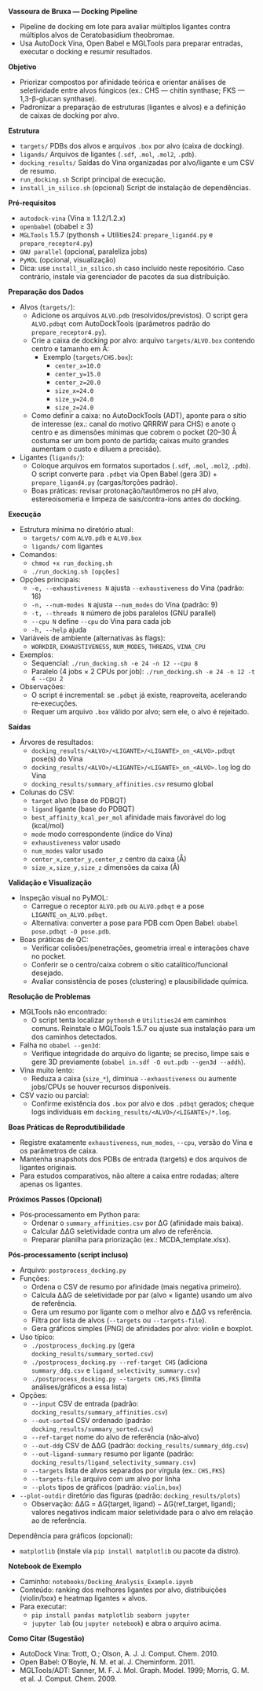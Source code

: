 **Vassoura de Bruxa — Docking Pipeline**

- Pipeline de docking em lote para avaliar múltiplos ligantes contra múltiplos alvos de Ceratobasidium theobromae.
- Usa AutoDock Vina, Open Babel e MGLTools para preparar entradas, executar o docking e resumir resultados.

**Objetivo**
- Priorizar compostos por afinidade teórica e orientar análises de seletividade entre alvos fúngicos (ex.: CHS — chitin synthase; FKS — 1,3-β-glucan synthase).
- Padronizar a preparação de estruturas (ligantes e alvos) e a definição de caixas de docking por alvo.

**Estrutura**
- `targets/` PDBs dos alvos e arquivos `.box` por alvo (caixa de docking).
- `ligands/` Arquivos de ligantes (`.sdf`, `.mol`, `.mol2`, `.pdb`).
- `docking_results/` Saídas do Vina organizadas por alvo/ligante e um CSV de resumo.
- `run_docking.sh` Script principal de execução.
- `install_in_silico.sh` (opcional) Script de instalação de dependências.

**Pré‑requisitos**
- `autodock-vina` (Vina ≥ 1.1.2/1.2.x)
- `openbabel` (obabel ≥ 3)
- `MGLTools` 1.5.7 (pythonsh + Utilities24: `prepare_ligand4.py` e `prepare_receptor4.py`)
- `GNU parallel` (opcional, paraleliza jobs)
- `PyMOL` (opcional, visualização)
- Dica: use `install_in_silico.sh` caso incluído neste repositório. Caso contrário, instale via gerenciador de pacotes da sua distribuição.

**Preparação dos Dados**
- Alvos (`targets/`):
  - Adicione os arquivos `ALVO.pdb` (resolvidos/previstos). O script gera `ALVO.pdbqt` com AutoDockTools (parâmetros padrão do `prepare_receptor4.py`).
  - Crie a caixa de docking por alvo: arquivo `targets/ALVO.box` contendo centro e tamanho em Å:
    - Exemplo (`targets/CHS.box`):
      - `center_x=10.0`
      - `center_y=15.0`
      - `center_z=20.0`
      - `size_x=24.0`
      - `size_y=24.0`
      - `size_z=24.0`
  - Como definir a caixa: no AutoDockTools (ADT), aponte para o sítio de interesse (ex.: canal do motivo QRRRW para CHS) e anote o centro e as dimensões mínimas que cobrem o pocket (20–30 Å costuma ser um bom ponto de partida; caixas muito grandes aumentam o custo e diluem a precisão).
- Ligantes (`ligands/`):
  - Coloque arquivos em formatos suportados (`.sdf`, `.mol`, `.mol2`, `.pdb`). O script converte para `.pdbqt` via Open Babel (gera 3D) + `prepare_ligand4.py` (cargas/torções padrão).
  - Boas práticas: revisar protonação/tautômeros no pH alvo, estereoisomeria e limpeza de sais/contra-íons antes do docking.

**Execução**
- Estrutura mínima no diretório atual:
  - `targets/` com `ALVO.pdb` e `ALVO.box`
  - `ligands/` com ligantes
- Comandos:
  - `chmod +x run_docking.sh`
  - `./run_docking.sh [opções]`
- Opções principais:
  - `-e, --exhaustiveness N` ajusta `--exhaustiveness` do Vina (padrão: 16)
  - `-n, --num-modes N` ajusta `--num_modes` do Vina (padrão: 9)
  - `-t, --threads N` número de jobs paralelos (GNU parallel)
  - `--cpu N` define `--cpu` do Vina para cada job
  - `-h, --help` ajuda
- Variáveis de ambiente (alternativas às flags):
  - `WORKDIR`, `EXHAUSTIVENESS`, `NUM_MODES`, `THREADS`, `VINA_CPU`
- Exemplos:
  - Sequencial: `./run_docking.sh -e 24 -n 12 --cpu 8`
  - Paralelo (4 jobs × 2 CPUs por job): `./run_docking.sh -e 24 -n 12 -t 4 --cpu 2`
- Observações:
  - O script é incremental: se `.pdbqt` já existe, reaproveita, acelerando re‑execuções.
  - Requer um arquivo `.box` válido por alvo; sem ele, o alvo é rejeitado.

**Saídas**
- Árvores de resultados:
  - `docking_results/<ALVO>/<LIGANTE>/<LIGANTE>_on_<ALVO>.pdbqt` pose(s) do Vina
  - `docking_results/<ALVO>/<LIGANTE>/<LIGANTE>_on_<ALVO>.log` log do Vina
  - `docking_results/summary_affinities.csv` resumo global
- Colunas do CSV:
  - `target` alvo (base do PDBQT)
  - `ligand` ligante (base do PDBQT)
  - `best_affinity_kcal_per_mol` afinidade mais favorável do log (kcal/mol)
  - `mode` modo correspondente (índice do Vina)
  - `exhaustiveness` valor usado
  - `num_modes` valor usado
  - `center_x,center_y,center_z` centro da caixa (Å)
  - `size_x,size_y,size_z` dimensões da caixa (Å)

**Validação e Visualização**
- Inspeção visual no PyMOL:
  - Carregue o receptor `ALVO.pdb` ou `ALVO.pdbqt` e a pose `LIGANTE_on_ALVO.pdbqt`.
  - Alternativa: converter a pose para PDB com Open Babel: `obabel pose.pdbqt -O pose.pdb`.
- Boas práticas de QC:
  - Verificar colisões/penetrações, geometria irreal e interações chave no pocket.
  - Conferir se o centro/caixa cobrem o sítio catalítico/funcional desejado.
  - Avaliar consistência de poses (clustering) e plausibilidade química.

**Resolução de Problemas**
- MGLTools não encontrado:
  - O script tenta localizar `pythonsh` e `Utilities24` em caminhos comuns. Reinstale o MGLTools 1.5.7 ou ajuste sua instalação para um dos caminhos detectados.
- Falha no `obabel --gen3d`:
  - Verifique integridade do arquivo do ligante; se preciso, limpe sais e gere 3D previamente (`obabel in.sdf -O out.pdb --gen3d --addh`).
- Vina muito lento:
  - Reduza a caixa (`size_*`), diminua `--exhaustiveness` ou aumente jobs/CPUs se houver recursos disponíveis.
- CSV vazio ou parcial:
  - Confirme existência dos `.box` por alvo e dos `.pdbqt` gerados; cheque logs individuais em `docking_results/<ALVO>/<LIGANTE>/*.log`.

**Boas Práticas de Reprodutibilidade**
- Registre exatamente `exhaustiveness`, `num_modes`, `--cpu`, versão do Vina e os parâmetros de caixa.
- Mantenha snapshots dos PDBs de entrada (targets) e dos arquivos de ligantes originais.
- Para estudos comparativos, não altere a caixa entre rodadas; altere apenas os ligantes.

**Próximos Passos (Opcional)**
- Pós‑processamento em Python para:
  - Ordenar o `summary_affinities.csv` por ΔG (afinidade mais baixa).
  - Calcular ΔΔG seletividade contra um alvo de referência.
  - Preparar planilha para priorização (ex.: MCDA_template.xlsx).

**Pós‑processamento (script incluso)**
- Arquivo: `postprocess_docking.py`
- Funções:
  - Ordena o CSV de resumo por afinidade (mais negativa primeiro).
  - Calcula ΔΔG de seletividade por par (alvo × ligante) usando um alvo de referência.
  - Gera um resumo por ligante com o melhor alvo e ΔΔG vs referência.
  - Filtra por lista de alvos (`--targets` ou `--targets-file`).
  - Gera gráficos simples (PNG) de afinidades por alvo: violin e boxplot.
- Uso típico:
  - `./postprocess_docking.py` (gera `docking_results/summary_sorted.csv`)
  - `./postprocess_docking.py --ref-target CHS` (adiciona `summary_ddg.csv` e `ligand_selectivity_summary.csv`)
  - `./postprocess_docking.py --targets CHS,FKS` (limita análises/gráficos a essa lista)
- Opções:
  - `--input` CSV de entrada (padrão: `docking_results/summary_affinities.csv`)
  - `--out-sorted` CSV ordenado (padrão: `docking_results/summary_sorted.csv`)
  - `--ref-target` nome do alvo de referência (não‑alvo)
  - `--out-ddg` CSV de ΔΔG (padrão: `docking_results/summary_ddg.csv`)
  - `--out-ligand-summary` resumo por ligante (padrão: `docking_results/ligand_selectivity_summary.csv`)
  - `--targets` lista de alvos separados por vírgula (ex.: `CHS,FKS`)
  - `--targets-file` arquivo com um alvo por linha
  - `--plots` tipos de gráficos (padrão: `violin,box`)
- `--plot-outdir` diretório das figuras (padrão: `docking_results/plots`)
  - Observação: ΔΔG = ΔG(target, ligand) − ΔG(ref_target, ligand); valores negativos indicam maior seletividade para o alvo em relação ao de referência.

Dependência para gráficos (opcional):
- `matplotlib` (instale via `pip install matplotlib` ou pacote da distro).

**Notebook de Exemplo**
- Caminho: `notebooks/Docking_Analysis_Example.ipynb`
- Conteúdo: ranking dos melhores ligantes por alvo, distribuições (violin/box) e heatmap ligantes × alvos.
- Para executar:
  - `pip install pandas matplotlib seaborn jupyter`
  - `jupyter lab` (ou `jupyter notebook`) e abra o arquivo acima.

**Como Citar (Sugestão)**
- AutoDock Vina: Trott, O.; Olson, A. J. J. Comput. Chem. 2010.
- Open Babel: O’Boyle, N. M. et al. J. Cheminform. 2011.
- MGLTools/ADT: Sanner, M. F. J. Mol. Graph. Model. 1999; Morris, G. M. et al. J. Comput. Chem. 2009.
